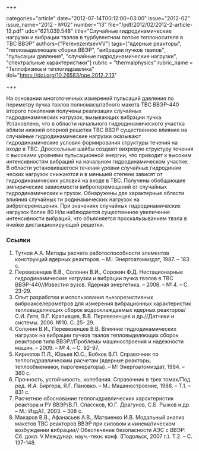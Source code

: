 +++

categories="article"
date="2012-07-14T00:12:00+03:00"
issue="2012-02"
issue_name="2012 - №02"
number="13"
file="/pdf/2012/02/2012-2-article-13.pdf"
udc="621.039.548"
title="Случайные гидродинамические нагрузки и вибрации твэлов в турбулентном потоке теплоносителя в ТВС ВВЭР"
authors=["PerevezentsevVV"]
tags=["ядерные реакторы", "тепловыделяющие сборки ВВЭР", "вибрации пучков твэлов", "пульсации давления", "случайные гидродинамические нагрузки", "спектральные характеристики"]
rubric = "thermalphysics"
rubric_name = "Теплофизика и теплогидравлика"
doi="https://doi.org/10.26583/npe.2012.2.13"

+++

На основании многоточечных измерений пульсаций давления по периметру пучка твэлов полномасштабного макета ТВС ВВЭР-440 второго поколения получены реализации случайных гидродинамических нагрузок, вызывающих вибрации пучка. Установлено, что в области начального гидродинамического участка вблизи нижней опорной решетки ТВС ВВЭР существенное влияние на случайные гидродинамические нагрузки оказывают гидродинамические условия формирования структуры течения на входе в ТВС. Дроссельные шайбы создают вихревую структуру течения с высокими уровнями пульсационной энергии, что приводит к высоким интенсивностям вибраций на начальном гидродинамическом участке. В области установившегося течения уровни случайных гидродинам ческих нагрузок снижаются и в меньшей степени зависят от гидродинамических условий на входе в ТВС. Получены обобщающие эмпирические зависимости виброперемещений от случайных гидродинамических н грузок. Обнаружены две характерные области влияния случайных ги родинамических нагрузок на виброперемещения. При значениях случайных гидродинамических нагрузок более 80 Н/м наблюдается существенное увеличение интенсивности вибраций, что объясняется проскальзыванием твэла в ячейке дистанционирующей решетки.

### Ссылки

1. Тутнов А.А. Методы расчета работоспособности элементов конструкций ядерных реакторов. – М.: Энергоатомиздат, 1987. – 183 с. 
2. Перевезенцев В.В., Солонин В.И., Сорокин Ф.Д. Нестационарные гидродинамические нагрузки и вибрации пучка твэлов в ТВС ВВЭР-440//Известия вузов. Ядерная энергетика. – 2008. – № 4. – С. 23-29. 
3. Опыт разработки и использования пьезорезистивных виброакселерометров для измерения вибрационных характеристик тепловыделяющих сборок водоохлаждаемых ядерных реакторов/С.И. Гетя, В.Г. Крапивцев, В.В. Перевезенцев и др.//Датчики и системы. 2006. №10. С. 25- 29. 
4. Солонин В.И., Перевезенцев В.В. Влияние гидродинамических нагрузок на вибрации пучков твэлов тепловыделяющих сборок реакторов типа ВВЭР//Проблемы машиностроения и надежности машин. – 2009. – № 4. – С. 92-97. 
5. Кириллов П.Л., Юрьев Ю.С., Бобков В.П. Справочник по теплогидравлическим расчетам (ядерные реакторы, теплообменники, парогенераторы). – М: Энергоатомиздат, 1984. – 360 с. 
6. Прочность, устойчивость, колебания. Справочник в трех томах/Под ред. И.А. Биргера, Я.Г. Пановко. – М.: Машиностроение, 1988. – Т.1. – 831 с. 
7. Расчетное обоснование теплогидравлических характеристик реактора и РУ ВВЭР/В.П. Спассков, Ю.Г. Драгунов, С.Б. Рыжов и др. – М.: ИздАТ, 2003. – 308 с. 
8. Макаров В.В., Афанасьев А.В., Матвиенко И.В. Модальный анализ макетов ТВС реакторов ВВЭР при силовом и кинематическом возбуждении вибрации// Обеспечение безопасности АЭС с ВВЭР: Сб. докл. V Междунар. науч.-техн. конф. (Подольск, 2007 г.). Т.2. – С. 137-148.